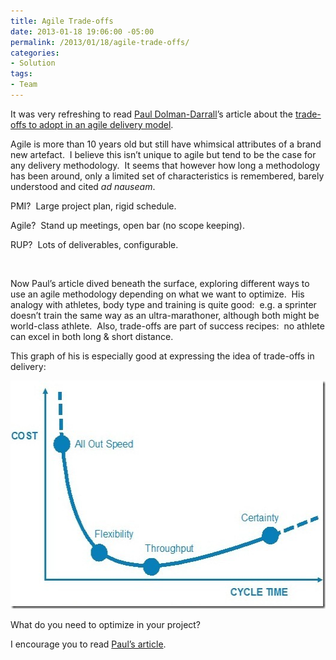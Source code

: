 ```yaml
---
title: Agile Trade-offs
date: 2013-01-18 19:06:00 -05:00
permalink: /2013/01/18/agile-trade-offs/
categories:
- Solution
tags:
- Team
---
```

<p>It was very refreshing to read <a href="http://www.infoq.com/author/Paul-Dolman%7EDarrall">Paul Dolman-Darrall</a>’s article about the <a href="http://www.infoq.com/articles/tradeoff_certainty">trade-offs to adopt in an agile delivery model</a>.</p>  <p>Agile is more than 10 years old but still have whimsical attributes of a brand new artefact.&#160; I believe this isn’t unique to agile but tend to be the case for any delivery methodology.&#160; It seems that however how long a methodology has been around, only a limited set of characteristics is remembered, barely understood and cited <em>ad nauseam</em>.</p>  <p>PMI?&#160; Large project plan, rigid schedule.</p>  <p>Agile?&#160; Stand up meetings, open bar (no scope keeping).</p>  <p>RUP?&#160; Lots of deliverables, configurable.</p>  <p>&#160;</p>  <p>Now Paul’s article dived beneath the surface, exploring different ways to use an agile methodology depending on what we want to optimize.&#160; His analogy with athletes, body type and training is quite good:&#160; e.g. a sprinter doesn’t train the same way as an ultra-marathoner, although both might be world-class athlete.&#160; Also, trade-offs are part of success recipes:&#160; no athlete can excel in both long &amp; short distance.</p>  <p>This graph of his is especially good at expressing the idea of trade-offs in delivery:</p>  <p><a href="/assets/2013/1/agile-trade-offs/6fig1.jpg"><img style="background-image:none;border-bottom:0;border-left:0;padding-left:0;padding-right:0;display:inline;border-top:0;border-right:0;padding-top:0;" title="6fig1" border="0" alt="6fig1" src="/assets/2013/1/agile-trade-offs/6fig1_thumb.jpg" width="529" height="365" /></a></p>  <p>What do you need to optimize in your project?</p>  <p>I encourage you to read <a href="http://www.infoq.com/articles/tradeoff_certainty">Paul’s article</a>.</p>
